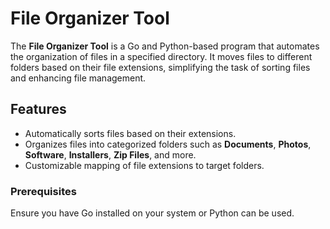 # File Organizer Tool

The **File Organizer Tool** is a Go and Python-based program that automates the organization of files in a specified directory. It moves files to different folders based on their file extensions, simplifying the task of sorting files and enhancing file management.

## Features

- Automatically sorts files based on their extensions.
- Organizes files into categorized folders such as **Documents**, **Photos**, **Software**, **Installers**, **Zip Files**, and more.
- Customizable mapping of file extensions to target folders.

### Prerequisites

Ensure you have Go installed on your system or Python can be used.
